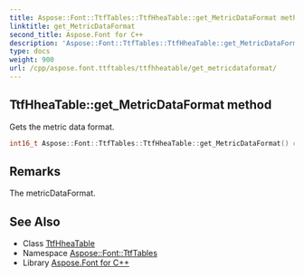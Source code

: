 ```yaml
---
title: Aspose::Font::TtfTables::TtfHheaTable::get_MetricDataFormat method
linktitle: get_MetricDataFormat
second_title: Aspose.Font for C++
description: 'Aspose::Font::TtfTables::TtfHheaTable::get_MetricDataFormat method. Gets the metric data format in C++.'
type: docs
weight: 900
url: /cpp/aspose.font.ttftables/ttfhheatable/get_metricdataformat/
---
```

## TtfHheaTable::get_MetricDataFormat method


Gets the metric data format.

```cpp
int16_t Aspose::Font::TtfTables::TtfHheaTable::get_MetricDataFormat() const
```

## Remarks


The metricDataFormat.
## See Also

* Class [TtfHheaTable](../)
* Namespace [Aspose::Font::TtfTables](../../)
* Library [Aspose.Font for C++](../../../)
